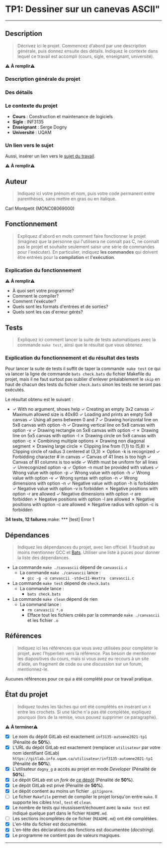 # TP1: Dessiner sur un canevas ASCII"

---

## Description

> Décrivez ici le projet. Commencez d'abord par une description générale, puis
> donnez ensuite des détails. Indiquez le contexte dans lequel ce travail est
> accompli (cours, sigle, enseignant, université).

⚠️ **À remplir**⚠️

### Description générale du projet

### Des détails

### Le contexte du projet

- **Cours** : Construction et maintenance de logiciels
- **Sigle** : INF3135
- **Enseignant** : Serge Dogny
- **Université** : UQAM

### Un lien vers le sujet

Aussi, insérer un lien vers le [sujet du travail](sujet.md).

⚠️ **À remplir**⚠️

## Auteur

> Indiquez ici votre prénom et nom, puis votre code permanent entre parenthèses,
> sans mettre en gras ou en italique.

Carl Montpetit (MONC08069000)

## Fonctionnement

> Expliquez d'abord en mots comment faire fonctionner le projet (imaginez que la
> personne qui l'utilisera ne connaît pas C, ne connaît pas le projet et souhaite
> seulement saisir une série de commandes pour l'exécuter). En particulier,
> indiquez **les commandes** qui doivent être entrées pour la **compilation** et
> **l'exécution**.

### Explication du fonctionnement

⚠️ **À remplir**⚠️

- À quoi sert votre programme?
- Comment le compiler?
- Comment l'exécuter?
- Quels sont les formats d'entrées et de sorties?
- Quels sont les cas d'erreur gérés?

## Tests

> Expliquez ici comment lancer la suite de tests automatiques avec la commande
> `make test`, ainsi que le résultat que vous obtenez.

### Explication du fonctionnement et du résultat des tests

Pour lancer la suite de tests il suffit de taper la commande  `make test` ce qui va lancer la ligne de commande `bats check.bats` du fichier Makefile du projet, mais il ne faut surtout pas oublier d'enlever préalablement le `skip` en haut de chacun des tests du fichier `check.bats` sinon les tests ne seront pas exécutés. 

Le résultat obtenu est le suivant :

-  ✓ With no argument, shows help
   ✓ Creating an empty 3x2 canvas
   ✓ Maximum allowed size is 40x80
   ✓ Loading and prints an empty 5x8 canvas
   ✓ Using all pens between 0 and 7
   ✓ Drawing horizontal line on 5x8 canvas with option -h
   ✓ Drawing vertical line on 5x8 canvas with option -v
   ✓ Drawing rectangle on 5x8 canvas with option -r
   ✗ Drawing line on 5x5 canvas with option -l
   ✗ Drawing circle on 5x8 canvas with option -c
   ✗ Combining multiple options
   ✗ Drawing non diagonal segment
   ✗ Drawing large circle
   ✗ Clipping line from (1,1) to (5,8)
   ✗ Clipping circle of radius 3 centered at (3,3)
   ✗ Option -k is recognized
   ✓ Forbidding character # in canvas
   ✓ Canvas of 41 lines is too high
   ✓ Canvas of 81 columns is too wide
   ✓ Width must be uniform for all lines
   ✓ Unrecognized option -a
   ✓ Option -n must be provided with values
   ✓ Wrong value with option -p
   ✓ Wrong value with option -h
   ✓ Wrong value with option -v
   ✓ Wrong syntax with option -n
   ✓ Wrong dimensions with option -n
   ✓ Negative value with option -h is forbidden
   ✓ Negative value with option -v is forbidden
   ✗ Negative positions with option -r are allowed
   ✓ Negative dimensions with option -r are forbidden
   ✗ Negative positions with option -l are allowed
   ✗ Negative positions with option -c are allowed
   ✗ Negative radius with option -c is forbidden

  **34 tests, 12 failures**
  make: *** [test] Error 1

## Dépendances

> Indiquez les dépendances du projet, avec lien officiel. Il faudrait au moins
> mentionner GCC et [Bats](https://github.com/bats-core/bats-core). Utiliser une
> liste à puces pour donner la liste des dépendances.

- La commande `make ./casvascii` dépend de `canvascii.c` 
  - La commande `make ./canvascii` lance :
    - `gcc -g -o canvascii -std=c11-Wextra  canvascii.c `
- La commande `make test` dépend de `check.bats` 
  - La commande lance :
    - `bats check.bats`
- La commande `make clean` dépend de rien
  - La command lance : 
    - `rm canvascii *.o`
    - Efface tout les fichiers créés par la commande `make ./canvascii` et les fichier `.o` 

## Références

> Indiquez ici les références que vous avez utilisées pour compléter le projet,
> avec l'hyperlien vers la référence. Pas besoin de mentionner les diapositives
> du cours, mais si vous avez eu recours à un site d'aide, un fragment de code ou
> une discussion sur un forum, mentionnez-le.

Aucunes références pour ce qui a été complété pour ce travail pratique.

## État du projet

> Indiquez toutes les tâches qui ont été complétés en insérant un `X` entre les
> crochets. Si une tâche n'a pas été complétée, expliquez pourquoi (lors de la
> remise, vous pouvez supprimer ce paragraphe).

⚠️ **À terminer**⚠️

* [x] Le nom du dépôt GitLab est exactement `inf3135-automne2021-tp1` (Pénalité de
  **50%**).
* [x] L'URL du dépôt GitLab est exactement (remplacer `utilisateur` par votre
  nom identifiant GitLab) `https://gitlab.info.uqam.ca/utilisateur/inf3135-automne2021-tp1`
  (Pénalité de **50%**).
* [x] L'utilisateur `dogny_g` a accès au projet en mode *Developer*
  (Pénalité de **50%**).
* [x] Le dépôt GitLab est un *fork* de [ce
  dépôt](https://gitlab.info.uqam.ca/dogny_g/tp1-inf3135-a21)
  (Pénalité de **50%**).
* [x] Le dépôt GitLab est privé (Pénalité de **50%**).
* [x] Le dépôt contient au moins un fichier `.gitignore`.
* [ ] Le fichier `Makefile` permet de compiler le projet lorsqu'on entre
  `make`. Il supporte les cibles `html`, `test` et `clean`.
* [x] Le nombre de tests qui réussissent/échouent avec la `make test` est
  indiqué quelque part dans le fichier `README.md`.
* [ ] Les sections incomplètes de ce fichier (`README.md`) ont été complétées.
* [x] L'en-tête du fichier est documentée.
* [x] L'en-tête des déclarations des fonctions est documentée (*docstring*).
* [x] Le programme ne contient pas de valeurs magiques.

---
